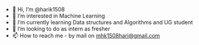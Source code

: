 - 👋 Hi, I’m @harik1508
- 👀 I’m interested in Machine Learning
- 🌱 I’m currently learning Data structures and Algorithms and UG student
- 💞️ I’m looking to do as intern as fresher
- 📫 How to reach me - by mail on mhk1508hari@gmail.com

<!---
harik1508/harik1508 is a ✨ special ✨ repository because its `README.md` (this file) appears on your GitHub profile.
You can click the Preview link to take a look at your changes.
--->
